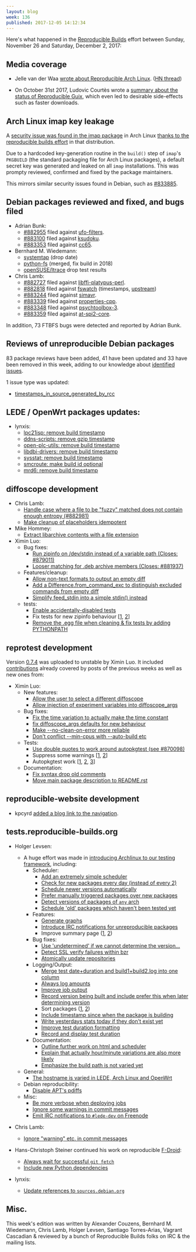 ```yaml
---
layout: blog
week: 136
published: 2017-12-05 14:12:34
---
```


Here's what happened in the [Reproducible Builds](https://reproducible-builds.org) effort between Sunday, November 26 and Saturday, December 2, 2017:

Media coverage
--------------

* Jelle van der Waa [wrote about Reproducible Arch Linux](http://vdwaa.nl/arch/linux/reproducible/builds/security/reproducible-builds-arch/). ([HN thread](https://news.ycombinator.com/item?id=15820356))

* On October 31st 2017, Ludovic Courtès wrote a [summary about the status of Reproducible Guix](https://gnu.org/software/guix/news/reproducible-builds-a-status-update.html), which even led to desirable side-effects such as faster downloads.

Arch Linux imap key leakage
---------------------------

A [security issue was found in the imap package](https://bugs.archlinux.org/task/56484) in Arch Linux [thanks to the reproducible builds effort](https://tests.reproducible-builds.org/archlinux/) in that distribution.

Due to a hardcoded key-generation routine in the `build()` step of `imap`'s `PKGBUILD` (the standard packaging file for Arch Linux packages), a default secret key was generated and leaked on all `imap` installations. This was prompty reviewed, confirmed and fixed by the package maintainers.

This mirrors similar security issues found in Debian, such as [#833885](https://bugs.debian.org/833885).

Debian packages reviewed and fixed, and bugs filed
-------------------------------------------

* Adrian Bunk:
    * [#882955](https://bugs.debian.org/882955) filed against [ufo-filters](https://tracker.debian.org/pkg/ufo-filters).
    * [#883100](https://bugs.debian.org/883100) filed against [ksudoku](https://tracker.debian.org/pkg/ksudoku).
    * [#883353](https://bugs.debian.org/883353) filed against [cc65](https://tracker.debian.org/pkg/cc65).
* Bernhard M. Wiedemann:
  * [systemtap](https://sourceware.org/ml/systemtap/2017-q4/msg00155.html) (drop date)
  * [python-fs](https://github.com/PyFilesystem/pyfilesystem2/pull/114) (merged, fix build in 2018)
  * [openSUSE/ltrace](https://build.opensuse.org/request/show/546771) drop test results
* Chris Lamb:
    * [#882727](https://bugs.debian.org/882727) filed against [libffi-platypus-perl](https://tracker.debian.org/pkg/libffi-platypus-perl).
    * [#882818](https://bugs.debian.org/882818) filed against [fswatch](https://tracker.debian.org/pkg/fswatch) (timestamps, [upstream](https://github.com/emcrisostomo/fswatch/pull/192))
    * [#883244](https://bugs.debian.org/883244) filed against [simavr](https://tracker.debian.org/pkg/simavr).
    * [#883339](https://bugs.debian.org/883339) filed against [properties-cpp](https://tracker.debian.org/pkg/properties-cpp).
    * [#883348](https://bugs.debian.org/883348) filed against [psychtoolbox-3](https://tracker.debian.org/pkg/psychtoolbox-3).
    * [#883359](https://bugs.debian.org/883359) filed against [at-spi2-core](https://tracker.debian.org/pkg/at-spi2-core).

In addition, 73 FTBFS bugs were detected and reported by Adrian Bunk.

Reviews of unreproducible Debian packages
----------------------------------

83 package reviews have been added, 41 have been updated and 33 have been removed in this week,
adding to our knowledge about [identified issues](https://tests.reproducible-builds.org/debian/index_issues.html).

1 issue type was updated:

- [timestamps\_in\_source\_generated\_by_rcc](https://salsa.debian.org/reproducible-builds/reproducible-notes/commit/d86ea540)


LEDE / OpenWrt packages updates:
---------------------------------

- lynxis:
    - [lpc21isp: remove build timestamp](https://github.com/openwrt/packages/pull/5215)
    - [ddns-scripts: remove gzip timestamp](https://github.com/openwrt/packages/pull/5214)
    - [open-plc-utils: remove build timestamp](https://github.com/openwrt/packages/pull/5213)
    - [libdbi-drivers: remove build timestamp](https://github.com/openwrt/packages/pull/5207)
    - [sysstat: remove build timestamp](https://github.com/openwrt/packages/pull/5205)
    - [smcroute: make build id optional](https://github.com/openwrt-routing/packages/pull/331)
    - [mrd6: remove build timestamp](https://github.com/openwrt-routing/packages/pull/330)


diffoscope development
----------------------

- Chris Lamb:
    - [Handle case where a file to be "fuzzy" matched does not contain enough entropy (#882981)](https://salsa.debian.org/reproducible-builds/diffoscope/commit/8599873)
    - [Make cleanup of placeholders idempotent](https://salsa.debian.org/reproducible-builds/diffoscope/commit/893a1e7)
- Mike Hommey:
    - [Extract libarchive contents with a file extension](https://salsa.debian.org/reproducible-builds/diffoscope/commit/a7c1d23)
- Ximin Luo:
    - Bug fixes:
        - [Run zipinfo on /dev/stdin instead of a variable path (Closes: #879011)](https://salsa.debian.org/reproducible-builds/diffoscope/commit/25fee28)
        - [Looser matching for .deb archive members (Closes: #881937)](https://salsa.debian.org/reproducible-builds/diffoscope/commit/e5dc438)
    - Features/cleanup:
        - [Allow non-text formats to output an empty diff](https://salsa.debian.org/reproducible-builds/diffoscope/commit/0670bc0)
        - [Add a Difference.from\_command\_exc to distinguish excluded commands from empty diff](https://salsa.debian.org/reproducible-builds/diffoscope/commit/f148615)
        - [Simplify feed\_stdin into a simple stdin() instead](https://salsa.debian.org/reproducible-builds/diffoscope/commit/dcf2d40)
    - tests:
        - [Enable accidentally-disabled tests](https://salsa.debian.org/reproducible-builds/diffoscope/commit/40fd9f5)
        - Fix tests for new zipinfo behaviour [[1](https://salsa.debian.org/reproducible-builds/diffoscope/commit/9f9d8e1), [2](https://salsa.debian.org/reproducible-builds/diffoscope/commit/87d3050)]
        - [Remove the .egg file when cleaning & fix tests by adding PYTHONPATH](https://salsa.debian.org/reproducible-builds/diffoscope/commit/aef3b3d)


reprotest development
---------------------

Version [0.7.4](https://tracker.debian.org/news/889957) was uploaded to unstable by Ximin Luo.
It included [contributions](https://salsa.debian.org/reproducible-builds/reprotest/commits/debian/0.7.4)
already covered by posts of the previous weeks as well as new ones from:

- Ximin Luo:
    - New features:
        - [Allow the user to select a different diffoscope](https://salsa.debian.org/reproducible-builds/reprotest.git/commit/?id=6de8df5)
        - [Allow injection of experiment variables into diffoscope\_args](https://salsa.debian.org/reproducible-builds/reprotest.git/commit/?id=1d07fb0)
    - Bug fixes:
        - [Fix the time variation to actually make the time constant](https://salsa.debian.org/reproducible-builds/reprotest.git/commit/?id=acff508)
        - [fix diffoscope\_args defaults for new behaviour](https://salsa.debian.org/reproducible-builds/reprotest.git/commit/?id=71a5182)
        - [Make --no-clean-on-error more reliable](https://salsa.debian.org/reproducible-builds/reprotest.git/commit/?id=131e918)
        - [Don't conflict --min-cpus with --auto-build etc](https://salsa.debian.org/reproducible-builds/reprotest.git/commit/?id=8f84d01)
    - Tests:
        - [Use double quotes to work around autopkgtest (see #870098)](https://salsa.debian.org/reproducible-builds/reprotest.git/commit/?id=c02e74e)
        - Suppress some warnings [[1](https://salsa.debian.org/reproducible-builds/reprotest.git/commit/?id=4245a2a), [2](https://salsa.debian.org/reproducible-builds/reprotest.git/commit/?id=9d9dd04)]
        - Autopkgtest work [[1](https://salsa.debian.org/reproducible-builds/reprotest.git/commit/?id=4426c5e), [2](https://salsa.debian.org/reproducible-builds/reprotest.git/commit/?id=789132f), [3](https://salsa.debian.org/reproducible-builds/reprotest.git/commit/?id=56e1b44)]
    - Documentation:
        - [Fix syntax drop old comments](https://salsa.debian.org/reproducible-builds/reprotest.git/commit/?id=c44773b)
        - [Move main package description to README.rst](https://salsa.debian.org/reproducible-builds/reprotest.git/commit/?id=fbb1b6a)


reproducible-website development
--------------------------------

* kpcyrd [added a blog link to the navigation](https://salsa.debian.org/reproducible-builds/reproducible-website/commit/2fc5f6b).


tests.reproducible-builds.org
-----------------------------

- Holger Levsen:
    - A huge effort was made in [introducing Archlinux to our testing framework](https://tests.reproducible-builds.org/archlinux/archlinux.html), including:
        - Scheduler:
            - [Add an extremely simple scheduler](https://anonscm.debian.org/git/qa/jenkins.debian.net.git/commit/?id=e901d066)
            - [Check for new packages every day (instead of every 2)](https://anonscm.debian.org/git/qa/jenkins.debian.net.git/commit/?id=368d055b)
            - [Schedule newer versions automatically](https://anonscm.debian.org/git/qa/jenkins.debian.net.git/commit/?id=e6346092)
            - [Prefer manually triggered packages over new packages](https://anonscm.debian.org/git/qa/jenkins.debian.net.git/commit/?id=5c2b989a)
            - [Detect versions of packages of `any` arch](https://anonscm.debian.org/git/qa/jenkins.debian.net.git/commit/?id=2809fdde)
            - [Schedule 'old' packages which haven't been tested yet](https://anonscm.debian.org/git/qa/jenkins.debian.net.git/commit/?id=735a2b36)
        - Features:
            - [Generate graphs](https://anonscm.debian.org/git/qa/jenkins.debian.net.git/commit/?id=5fc61d7c)
            - [Introduce IRC notifications for unreproducible packages](https://anonscm.debian.org/git/qa/jenkins.debian.net.git/commit/?id=d46390f6)
            - Improve summary page ([1](https://anonscm.debian.org/git/qa/jenkins.debian.net.git/commit/?id=ac1e8f8f), [2](https://anonscm.debian.org/git/qa/jenkins.debian.net.git/commit/?id=75c22af3))
        - Bug fixes:
            - [Use 'undetermined' if we cannot determine the version...](https://anonscm.debian.org/git/qa/jenkins.debian.net.git/commit/?id=812e249a)
            - [Detect SSL verify failures within bzr](https://anonscm.debian.org/git/qa/jenkins.debian.net.git/commit/?id=30ab7bd0)
            - [Atomically update repositories](https://anonscm.debian.org/git/qa/jenkins.debian.net.git/commit/?id=710a3d04)
        - Logging/Output:
            - [Merge test date+duration and build1+build2.log into one column](https://anonscm.debian.org/git/qa/jenkins.debian.net.git/commit/?id=e1a21009)
            - [Always log amounts](https://anonscm.debian.org/git/qa/jenkins.debian.net.git/commit/?id=30ff0113)
            - [Improve job output](https://anonscm.debian.org/git/qa/jenkins.debian.net.git/commit/?id=b38ad949)
            - [Record version being built and include prefer this when later determining version](https://anonscm.debian.org/git/qa/jenkins.debian.net.git/commit/?id=ee0eaca9)
            - Sort packages ([1](https://anonscm.debian.org/git/qa/jenkins.debian.net.git/commit/?id=c310bae7), [2](https://anonscm.debian.org/git/qa/jenkins.debian.net.git/commit/?id=d374bb24))
            - [Include timestamp since when the package is building](https://anonscm.debian.org/git/qa/jenkins.debian.net.git/commit/?id=4f7af90d)
            - [Write yesterdays stats today if they don't exist yet](https://anonscm.debian.org/git/qa/jenkins.debian.net.git/commit/?id=5c1bf7ff)
            - [Improve test duration formatting](https://anonscm.debian.org/git/qa/jenkins.debian.net.git/commit/?id=df6293ff)
            - [Record and display test duration](https://anonscm.debian.org/git/qa/jenkins.debian.net.git/commit/?id=6a6c44ba)
        - Documentation:
            - [Outline further work on html and scheduler](https://anonscm.debian.org/git/qa/jenkins.debian.net.git/commit/?id=f5d95f36)
            - [Explain that actually hour/minute variations are also more likely](https://anonscm.debian.org/git/qa/jenkins.debian.net.git/commit/?id=044bece8)
            - [Emphasize the build path is not varied yet](https://anonscm.debian.org/git/qa/jenkins.debian.net.git/commit/?id=64e51c31)
    - General:
        - [The hostname is varied in LEDE, Arch Linux and OpenWrt](https://salsa.debian.org/reproducible-builds/jenkins.debian.net.git/commit/?id=bf259eee)
    - Debian reproducibility:
        - [Disable APT's pdiffs](https://anonscm.debian.org/git/qa/jenkins.debian.net.git/commit/?id=94b54a2e)
    - Misc:
        - [Be more verbose when deploying jobs](https://anonscm.debian.org/git/qa/jenkins.debian.net.git/commit/?id=76b11fd8)
        - [Ignore some warnings in commit messages](https://anonscm.debian.org/git/qa/jenkins.debian.net.git/commit/?id=261a781d)
        - [Emit IRC notifications to `#lede-dev` on Freenode](https://anonscm.debian.org/git/qa/jenkins.debian.net.git/commit/?id=bbbb35ed)

- Chris Lamb:
    - [Ignore "warning" etc. in commit messages](https://anonscm.debian.org/git/qa/jenkins.debian.net.git/commit/?id=70f4d6a9)

- Hans-Christoph Steiner continued his work on reproducible [F-Droid](https://f-droid.org/en/):
    - [Always wait for successful `git fetch`](https://anonscm.debian.org/git/qa/jenkins.debian.net.git/commit/?id=715102a8)
    - [Include new Python dependencies](https://anonscm.debian.org/git/qa/jenkins.debian.net.git/commit/?id=fb94269b)

- lynxis:
    - [Update references to `sources.debian.org`](https://anonscm.debian.org/git/qa/jenkins.debian.net.git/commit/?id=abe238c3)

Misc.
-----

This week's edition was written by Alexander Couzens, Bernhard M. Wiedemann, Chris Lamb, Holger Levsen, Santiago Torres-Arias, Vagrant Cascadian & reviewed by a bunch of Reproducible Builds folks on IRC & the mailing lists.
